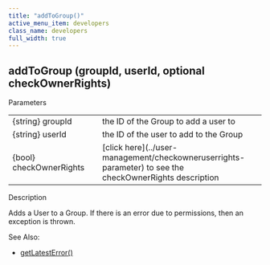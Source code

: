 ```yaml
---
title: "addToGroup()"
active_menu_item: developers
class_name: developers
full_width: true
---
```



## addToGroup (groupId, userId, optional checkOwnerRights)

Parameters

<table>
<tr>
<td width="183">
{string} groupId

</td>
<td width="15">
</td>
<td width="682">
the ID of the Group to add a user to

</td>
</tr>
<tr>
<td width="183">
{string} userId

</td>
<td width="15">
</td>
<td width="682">
the ID of the user to add to the Group

</td>
</tr>
<tr>
<td width="183">
{bool} checkOwnerRights

</td>
<td width="15">
</td>
<td width="682">
[click here](../user-management/checkowneruserrights-parameter) to see the checkOwnerRights description

</td>
</tr>
</table>

Description

Adds a User to a Group. If there is an error due to permissions, then an exception is thrown.

   

See Also:

 - [getLatestError()](../../ssj-object/miscellaneous/getlatesterror)

